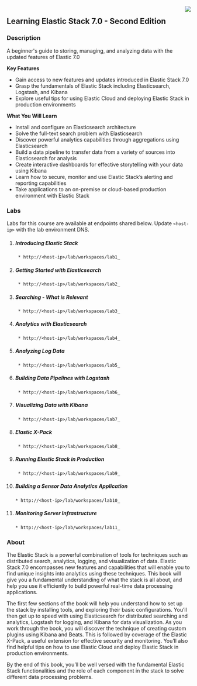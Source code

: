 <img align="right" src="./logo.png">

<h2><span style="color:red;"></span>Learning Elastic Stack 7.0 - Second Edition
</h2>

### Description

A beginner's guide to storing, managing, and analyzing data with the updated features of Elastic 7.0


**Key Features**

- Gain access to new features and updates introduced in Elastic Stack 7.0
- Grasp the fundamentals of Elastic Stack including Elasticsearch, Logstash, and Kibana
- Explore useful tips for using Elastic Cloud and deploying Elastic Stack in production environments

**What You Will Learn**

- Install and configure an Elasticsearch architecture
- Solve the full-text search problem with Elasticsearch
- Discover powerful analytics capabilities through aggregations using Elasticsearch
- Build a data pipeline to transfer data from a variety of sources into Elasticsearch for analysis
- Create interactive dashboards for effective storytelling with your data using Kibana
- Learn how to secure, monitor and use Elastic Stack’s alerting and reporting capabilities
- Take applications to an on-premise or cloud-based production environment with Elastic Stack

### Labs

Labs for this course are available at endpoints shared below. Update `<host-ip>` with the lab environment DNS.

1. ##### Introducing Elastic Stack
		* http://<host-ip>/lab/workspaces/lab1_
2. ##### Getting Started with Elasticsearch
		* http://<host-ip>/lab/workspaces/lab2_
3. ##### Searching - What is Relevant
		* http://<host-ip>/lab/workspaces/lab3_
4. ##### Analytics with Elasticsearch
		* http://<host-ip>/lab/workspaces/lab4_
5. ##### Analyzing Log Data
		* http://<host-ip>/lab/workspaces/lab5_
6. ##### Building Data Pipelines with Logstash
		* http://<host-ip>/lab/workspaces/lab6_
7. ##### Visualizing Data with Kibana
		* http://<host-ip>/lab/workspaces/lab7_
8. ##### Elastic X-Pack
		* http://<host-ip>/lab/workspaces/lab8_
9. ##### Running Elastic Stack in Production
		* http://<host-ip>/lab/workspaces/lab9_
10. ##### Building a Sensor Data Analytics Application
		* http://<host-ip>/lab/workspaces/lab10_
11. ##### Monitoring Server Infrastructure
		* http://<host-ip>/lab/workspaces/lab11_

### About

The Elastic Stack is a powerful combination of tools for techniques such as distributed search, analytics, logging, and visualization of data. Elastic Stack 7.0 encompasses new features and capabilities that will enable you to find unique insights into analytics using these techniques. This book will give you a fundamental understanding of what the stack is all about, and help you use it efficiently to build powerful real-time data processing applications.

The first few sections of the book will help you understand how to set up the stack by installing tools, and exploring their basic configurations. You’ll then get up to speed with using Elasticsearch for distributed searching and analytics, Logstash for logging, and Kibana for data visualization. As you work through the book, you will discover the technique of creating custom plugins using Kibana and Beats. This is followed by coverage of the Elastic X-Pack, a useful extension for effective security and monitoring. You’ll also find helpful tips on how to use Elastic Cloud and deploy Elastic Stack in production environments.

By the end of this book, you’ll be well versed with the fundamental Elastic Stack functionalities and the role of each component in the stack to solve different data processing problems.